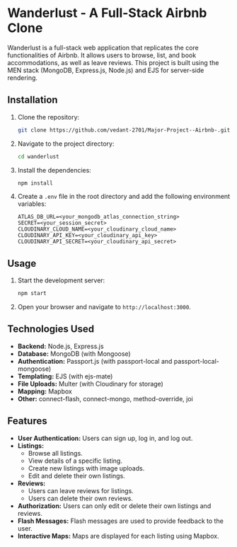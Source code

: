 # Wanderlust - A Full-Stack Airbnb Clone

Wanderlust is a full-stack web application that replicates the core functionalities of Airbnb. It allows users to browse, list, and book accommodations, as well as leave reviews. This project is built using the MEN stack (MongoDB, Express.js, Node.js) and EJS for server-side rendering.

## Installation

1. Clone the repository:

   ```bash
   git clone https://github.com/vedant-2701/Major-Project--Airbnb-.git
   ```
2. Navigate to the project directory:

   ```bash
   cd wanderlust
   ```
3. Install the dependencies:

   ```bash
   npm install
   ```
4. Create a `.env` file in the root directory and add the following environment variables:

   ```
   ATLAS_DB_URL=<your_mongodb_atlas_connection_string>
   SECRET=<your_session_secret>
   CLOUDINARY_CLOUD_NAME=<your_cloudinary_cloud_name>
   CLOUDINARY_API_KEY=<your_cloudinary_api_key>
   CLOUDINARY_API_SECRET=<your_cloudinary_api_secret>
   ```

## Usage

1. Start the development server:

   ```bash
   npm start
   ```
2. Open your browser and navigate to `http://localhost:3000`.

## Technologies Used

*   **Backend:** Node.js, Express.js
*   **Database:** MongoDB (with Mongoose)
*   **Authentication:** Passport.js (with passport-local and passport-local-mongoose)
*   **Templating:** EJS (with ejs-mate)
*   **File Uploads:** Multer (with Cloudinary for storage)
*   **Mapping:** Mapbox
*   **Other:** connect-flash, connect-mongo, method-override, joi

## Features

*   **User Authentication:** Users can sign up, log in, and log out.
*   **Listings:**
    *   Browse all listings.
    *   View details of a specific listing.
    *   Create new listings with image uploads.
    *   Edit and delete their own listings.
*   **Reviews:**
    *   Users can leave reviews for listings.
    *   Users can delete their own reviews.
*   **Authorization:** Users can only edit or delete their own listings and reviews.
*   **Flash Messages:** Flash messages are used to provide feedback to the user.
*   **Interactive Maps:** Maps are displayed for each listing using Mapbox.

